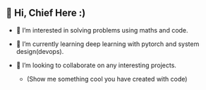 ##  👋 Hi, Chief Here :)
 
- 👀 I’m interested in solving problems using maths and code.
- 🌱 I’m currently learning deep learning with pytorch and system design(devops).
- 💞️ I’m looking to collaborate on any interesting projects.

  - (Show me something cool you have created with code)


<!---
NjeruKariuki/NjeruKariuki is a ✨ special ✨ repository because its `README.md` (this file) appears on your GitHub profile.
You can click the Preview link to take a look at your changes.
--->
